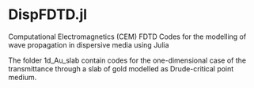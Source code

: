 # DispFDTD.jl
Computational Electromagnetics (CEM) FDTD Codes for the modelling of wave propagation in dispersive media using Julia

The folder 1d_Au_slab contain codes for the one-dimensional case of the transmittance through a slab of gold modelled as Drude-critical point medium.
